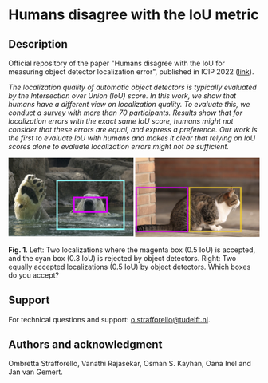 # Humans disagree with the IoU metric

## Description
Official repository of the paper "Humans disagree with the IoU for measuring object detector localization error", 
published in ICIP 2022 ([link](https://ieeexplore.ieee.org/abstract/document/9898043)).

*The localization quality of automatic object detectors is typically evaluated by the Intersection over Union (IoU) score. 
In this work, we show that humans have a different view on localization quality. To evaluate this, we conduct a survey 
with more than 70 participants. Results show that for localization errors with the exact same IoU score, humans might 
not consider that these errors are equal, and express a preference. Our work is the first to evaluate IoU with humans 
and makes it clear that relying on IoU scores alone to evaluate localization errors might not be sufficient.*

![fig1.png](figures%2Ffig1.png)

**Fig. 1**. Left: Two localizations where the magenta box (0.5 IoU) is accepted, and the cyan box (0.3 IoU) is rejected by object detectors. Right: Two equally accepted localizations (0.5 IoU) by object detectors. Which boxes do you accept?

## Support
For technical questions and support: [o.strafforello@tudelft.nl](mailto:o.strafforello@tudelft.nl).

## Authors and acknowledgment
Ombretta Strafforello, Vanathi Rajasekar, Osman S. Kayhan, Oana Inel and Jan van Gemert.
